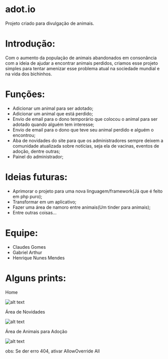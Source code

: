 # adot.io

Projeto criado para divulgação de animais.

# Introdução:

Com o aumento da população de animais abandonados em consonância com a ideia de ajudar a encontrar animais perdidos, criamos esse projeto simples para tentar amenizar esse problema atual na sociedade mundial e na vida dos bichinhos.

# Funções:

* Adicionar um animal para ser adotado;
* Adicionar um animal que está perdido;
* Envio de email para o dono temporário que colocou o animal para ser adotado quando alguém tem interesse;
* Envio de email para o dono que teve seu animal perdido e alguém o encontrou;
* Aba de novidades do site para que os administradores sempre deixem a comunidade atualizada sobre notícias, seja ela de vacinas, eventos de adoção, dentre outras;
* Painel do administrador;

# Ideias futuras:

* Aprimorar o projeto para uma nova linguagem/framework(Já que é feito em php puro);
* Transformar em um aplicativo;
* Fazer uma área de namoro entre animais(Um tinder para animais);
* Entre outras coisas...

# Equipe:

* Claudes Gomes
* Gabriel Arthur
* Henrique Nunes Mendes


# Alguns prints:

Home

![alt text](https://github.com/ricknunesmendes/adot.io/blob/master/Foto1.png)

Área de Novidades

![alt text](https://github.com/ricknunesmendes/adot.io/blob/master/Foto2.png)

Área de Animais para Adoção

![alt text](https://github.com/ricknunesmendes/adot.io/blob/master/Foto3.png)



obs: Se der erro 404, ativar AllowOverride All
